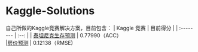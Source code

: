 # Kaggle-Solutions
自己所做的Kaggle竞赛解决方案，目前包含：
| Kaggle 竞赛     | 目前得分  |
| :-------- | :--: |
| [泰坦尼克生存预测](https://www.kaggle.com/c/titanic)  | 0.77990（ACC）  
|[房价预测](https://www.kaggle.com/c/house-prices-advanced-regression-techniques)  |  0.12138（RMSE)

